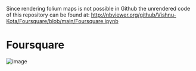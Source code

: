 Since rendering folium maps is not possible in Github the unrendered code of this repository can be found at:
http://nbviewer.org/github/Vishnu-Kota/Foursquare/blob/main/Foursquare.ipynb
# Foursquare
![image](https://user-images.githubusercontent.com/65905342/169336470-6e1c98a9-1c1f-412f-b861-4067fc0215a6.png)
<Table of Contents>
